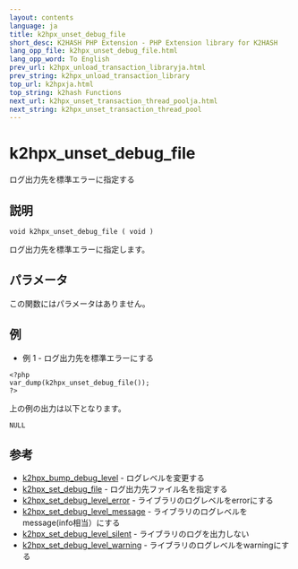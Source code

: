 ```yaml
---
layout: contents
language: ja
title: k2hpx_unset_debug_file
short_desc: K2HASH PHP Extension - PHP Extension library for K2HASH
lang_opp_file: k2hpx_unset_debug_file.html
lang_opp_word: To English
prev_url: k2hpx_unload_transaction_libraryja.html
prev_string: k2hpx_unload_transaction_library
top_url: k2hpxja.html
top_string: k2hash Functions
next_url: k2hpx_unset_transaction_thread_poolja.html
next_string: k2hpx_unset_transaction_thread_pool
---
```


# k2hpx_unset_debug_file
ログ出力先を標準エラーに指定する

## 説明
```
void k2hpx_unset_debug_file ( void )
```
ログ出力先を標準エラーに指定します。 

## パラメータ
この関数にはパラメータはありません。

## 例
- 例 1 - ログ出力先を標準エラーにする
```
<?php
var_dump(k2hpx_unset_debug_file());
?>

```
上の例の出力は以下となります。
```
NULL
```

## 参考
- [k2hpx_bump_debug_level](k2hpx_bump_debug_levelja.html) - ログレベルを変更する
- [k2hpx_set_debug_file](k2hpx_set_debug_fileja.html) - ログ出力先ファイル名を指定する
- [k2hpx_set_debug_level_error](k2hpx_set_debug_level_errorja.html) - ライブラリのログレベルをerrorにする
- [k2hpx_set_debug_level_message](k2hpx_set_debug_level_messageja.html) - ライブラリのログレベルをmessage(info相当）にする
- [k2hpx_set_debug_level_silent](k2hpx_set_debug_level_silentja.html) - ライブラリのログを出力しない
- [k2hpx_set_debug_level_warning](k2hpx_set_debug_level_warningja.html) - ライブラリのログレベルをwarningにする

